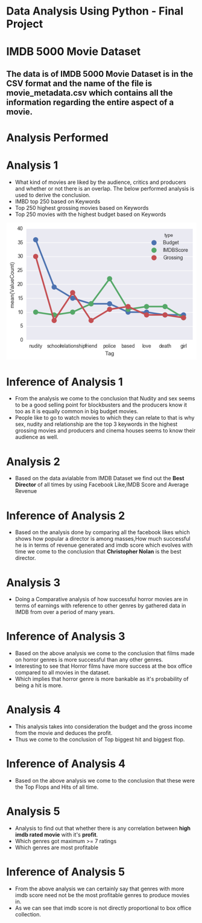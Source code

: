 
# Data Analysis Using Python - Final Project
# IMDB 5000 Movie Dataset

## The data is of IMDB 5000 Movie Dataset is in the CSV format and the name of the file is movie_metadata.csv which contains all the information regarding the entire aspect of a movie.


# Analysis Performed

# Analysis 1

 - What kind of movies are liked by the audience, critics and producers and whether or not there is an overlap.
    The below performed analysis is used to derive the conclusion.
 - IMBD top 250 based on Keywords
 - Top 250 highest grossing movies based on Keywords
 - Top 250 movies with the highest budget based on Keywords


![alt text](https://github.com/kunalmsharma/sharma_kunal_spring2017/blob/master/Final/analysis/ana_1/Comparision.png)

# Inference of Analysis 1

 * From the analysis we come to the conclusion that Nudity and sex seems to be a good selling point for blockbusters and the producers know it too as it is equally common in big budget movies.
 * People like to go to watch movies to which they can relate to that is why sex, nudity and relationship are the top 3 keywords in the highest grossing movies and producers and cinema houses seems to know their audience as well.

# Analysis 2

 * Based on the data avialable from IMDB Dataset we find out the **Best Director** of all times by using Facebook Like,IMDB Score and Average Revenue

# Inference of Analysis 2

 * Based on the analysis done by comparing all the facebook likes which shows how popular a director is among masses,How much successful he is in terms of revenue generated and imdb score which evolves with time we come to the conclusion that **Christopher Nolan** is the best director.

# Analysis 3

* Doing a Comparative analysis of how successful horror movies are in terms of earnings with reference to other genres by gathered data in IMDB from over a period of many years. 

# Inference of Analysis 3

 * Based on the above analysis we come to the conclusion that films made on horror genres is more successful than any      other genres.
 * Interesting to see that Horror films have more success at the box office compared to all movies in the dataset. 
 * Which implies that horror genre is more bankable as it's probability of being a hit is more.

# Analysis 4

 * This analysis takes into consideration the budget and the gross income from the movie and deduces the profit.
 * Thus we come to the conclusion of Top biggest hit and biggest flop.

# Inference of Analysis 4

  * Based on the above analysis we come to the conclusion that these were the Top Flops and Hits of all time.

# Analysis 5

  * Analysis to find out that whether there is any correlation between **high imdb rated movie** with it's **profit**.
  * Which genres got maximum >= 7 ratings
  * Which genres are most profitable

# Inference of Analysis 5

 * From the above analysis we can certainly say that genres with more imdb score need not be the most profitable genres    to produce movies in.
 * As we can see that imdb score is not directly proportional to box office collection.
